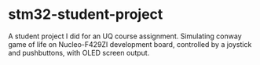 # stm32-student-project

A student project I did for an UQ course assignment. Simulating conway game of life on Nucleo-F429ZI development board, controlled by a joystick and pushbuttons, with OLED screen output.
